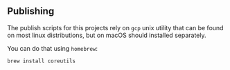 ## Publishing

The publish scripts for this projects rely on `gcp` unix utility that can be found on most linux distributions, but on macOS should installed separately.

You can do that using `homebrew`:

`brew install coreutils`
